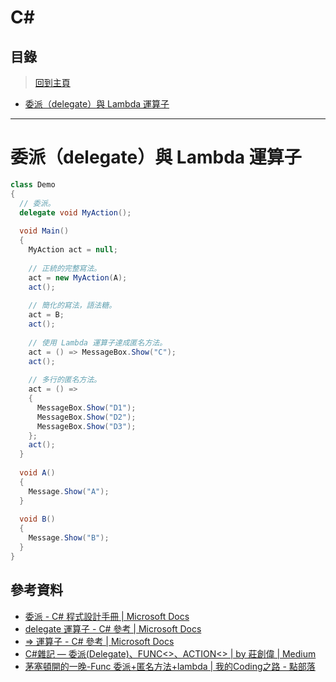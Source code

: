 # C#
## 目錄
> [回到主頁](../README.md#文件)
- [委派（delegate）與 Lambda 運算子](#委派delegate與-Lambda-運算子)

---

# 委派（delegate）與 Lambda 運算子

```cs
class Demo
{
  // 委派。
  delegate void MyAction();
  
  void Main()
  {
    MyAction act = null;
    
    // 正統的完整寫法。
    act = new MyAction(A);
    act();
    
    // 簡化的寫法，語法糖。
    act = B;
    act();
    
    // 使用 Lambda 運算子達成匿名方法。
    act = () => MessageBox.Show("C");
    act();
    
    // 多行的匿名方法。
    act = () => 
    {
      MessageBox.Show("D1");
      MessageBox.Show("D2");
      MessageBox.Show("D3");
    };
    act();
  }
      
  void A()
  {
    Message.Show("A");
  }
  
  void B()
  {
    Message.Show("B");
  }
}
```

## 參考資料
- [委派 - C# 程式設計手冊 | Microsoft Docs](https://docs.microsoft.com/zh-tw/dotnet/csharp/programming-guide/delegates/)
- [delegate 運算子 - C# 參考 | Microsoft Docs](https://docs.microsoft.com/zh-tw/dotnet/csharp/language-reference/operators/delegate-operator)
- [=> 運算子 - C# 參考 | Microsoft Docs](https://docs.microsoft.com/zh-tw/dotnet/csharp/language-reference/operators/lambda-operator)
- [C#雜記 — 委派(Delegate)、FUNC<>、ACTION<> | by 莊創偉 | Medium](https://ad57475747.medium.com/c-%E9%9B%9C%E8%A8%98-%E5%A7%94%E6%B4%BE-delegate-func-action-4b3191c7a131)
- [茅塞頓開的一晚-Func 委派+匿名方法+lambda | 我的Coding之路 - 點部落](https://dotblogs.com.tw/lastsecret/2010/06/26/16201)
